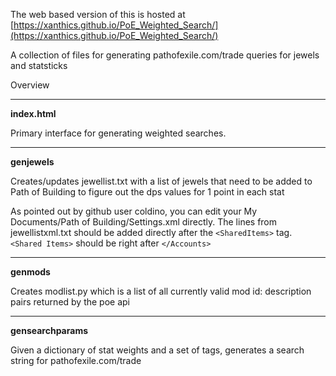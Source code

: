 The web based version of this is hosted at [https://xanthics.github.io/PoE_Weighted_Search/](https://xanthics.github.io/PoE_Weighted_Search/)

A collection of files for generating pathofexile.com/trade queries for jewels and statsticks

Overview
********

**index.html**

Primary interface  for generating weighted searches.

---

**genjewels** 

Creates/updates jewellist.txt with a list of jewels that need to be added to Path of Building to figure out the dps values for 1 point in each stat

As pointed out by github user coldino, you can edit your My Documents/Path of Building/Settings.xml directly.  The lines from jewellistxml.txt should be added directly after the `<SharedItems>` tag.  `<Shared Items>` should be right after `</Accounts>`

---

**genmods** 

Creates modlist.py which is a list of all currently valid mod id: description pairs returned by the poe api

---

**gensearchparams**

Given a dictionary of stat weights and a set of tags, generates a search string for pathofexile.com/trade
